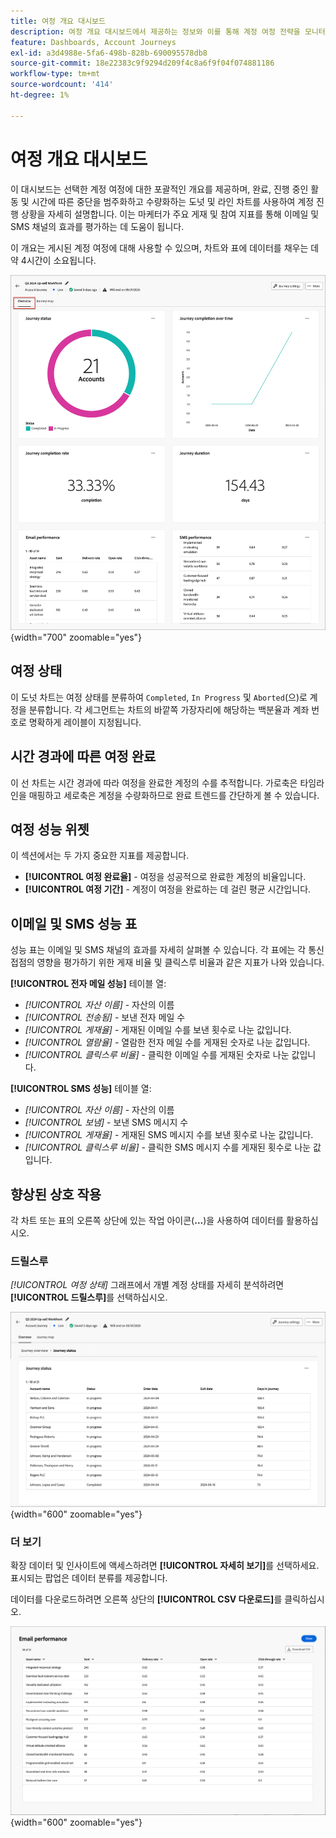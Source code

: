 ```yaml
---
title: 여정 개요 대시보드
description: 여정 개요 대시보드에서 제공하는 정보와 이를 통해 계정 여정 전략을 모니터링하고 관리하는 데 어떻게 도움이 되는지에 대해 알아봅니다.
feature: Dashboards, Account Journeys
exl-id: a3d4988e-5fa6-498b-828b-690095578db8
source-git-commit: 18e22383c9f9294d209f4c8a6f9f04f074881186
workflow-type: tm+mt
source-wordcount: '414'
ht-degree: 1%

---
```


# 여정 개요 대시보드

이 대시보드는 선택한 계정 여정에 대한 포괄적인 개요를 제공하며, 완료, 진행 중인 활동 및 시간에 따른 중단을 범주화하고 수량화하는 도넛 및 라인 차트를 사용하여 계정 진행 상황을 자세히 설명합니다. 이는 마케터가 주요 게재 및 참여 지표를 통해 이메일 및 SMS 채널의 효과를 평가하는 데 도움이 됩니다.

이 개요는 게시된 계정 여정에 대해 사용할 수 있으며, 차트와 표에 데이터를 채우는 데 약 4시간이 소요됩니다.

![여정 개요](./assets/journey-overview.png){width="700" zoomable="yes"}

## 여정 상태

이 도넛 차트는 여정 상태를 분류하여 `Completed`, `In Progress` 및 `Aborted`(으)로 계정을 분류합니다. 각 세그먼트는 차트의 바깥쪽 가장자리에 해당하는 백분율과 계좌 번호로 명확하게 레이블이 지정됩니다.

## 시간 경과에 따른 여정 완료

이 선 차트는 시간 경과에 따라 여정을 완료한 계정의 수를 추적합니다. 가로축은 타임라인을 매핑하고 세로축은 계정을 수량화하므로 완료 트렌드를 간단하게 볼 수 있습니다.

## 여정 성능 위젯

이 섹션에서는 두 가지 중요한 지표를 제공합니다.

* **[!UICONTROL 여정 완료율]** - 여정을 성공적으로 완료한 계정의 비율입니다.
* **[!UICONTROL 여정 기간]** - 계정이 여정을 완료하는 데 걸린 평균 시간입니다.

## 이메일 및 SMS 성능 표

성능 표는 이메일 및 SMS 채널의 효과를 자세히 살펴볼 수 있습니다. 각 표에는 각 통신 접점의 영향을 평가하기 위한 게재 비율 및 클릭스루 비율과 같은 지표가 나와 있습니다.

**[!UICONTROL 전자 메일 성능]** 테이블 열:

* _[!UICONTROL 자산 이름]_ - 자산의 이름
* _[!UICONTROL 전송됨]_ - 보낸 전자 메일 수
* _[!UICONTROL 게재율]_ - 게재된 이메일 수를 보낸 횟수로 나눈 값입니다.
* _[!UICONTROL 열람율]_ - 열람한 전자 메일 수를 게재된 숫자로 나눈 값입니다.
* _[!UICONTROL 클릭스루 비율]_ - 클릭한 이메일 수를 게재된 숫자로 나눈 값입니다.

**[!UICONTROL SMS 성능]** 테이블 열:

* _[!UICONTROL 자산 이름]_ - 자산의 이름
* _[!UICONTROL 보냄]_ - 보낸 SMS 메시지 수
* _[!UICONTROL 게재율]_ - 게재된 SMS 메시지 수를 보낸 횟수로 나눈 값입니다.
* _[!UICONTROL 클릭스루 비율]_ - 클릭한 SMS 메시지 수를 게재된 횟수로 나눈 값입니다.
<!-- 
To generate a shareable PDF of your current view, click **[!UICONTROL Export]** at the top right of the page. -->

## 향상된 상호 작용

각 차트 또는 표의 오른쪽 상단에 있는 작업 아이콘(**...**)을 사용하여 데이터를 활용하십시오.

### 드릴스루

_[!UICONTROL 여정 상태]_ 그래프에서 개별 계정 상태를 자세히 분석하려면 **[!UICONTROL 드릴스루]**&#x200B;를 선택하십시오.

![그래프 데이터에 대한 드릴스루](./assets/journey-status-drill-through.png){width="600" zoomable="yes"}
<!--
The applied global filters are carried over to the view and displayed at the top. Click the _Filter_ icon at the top left to filter the data display by journey.-->

### 더 보기

확장 데이터 및 인사이트에 액세스하려면 **[!UICONTROL 자세히 보기]**&#x200B;를 선택하세요. 표시되는 팝업은 데이터 분류를 제공합니다.

데이터를 다운로드하려면 오른쪽 상단의 **[!UICONTROL CSV 다운로드]**&#x200B;를 클릭하십시오.

![확장 데이터 보기](./assets/journey-email-performance-view-more.png){width="600" zoomable="yes"}
